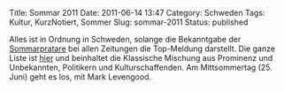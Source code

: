 Title: Sommar 2011
Date: 2011-06-14 13:47
Category: Schweden
Tags: Kultur, KurzNotiert, Sommer
Slug: sommar-2011
Status: published

Alles ist in Ordnung in Schweden, solange die Bekanntgabe der
[Sommarpratare](http://www.fiket.de/2008/06/23/wort-der-woche-sommarpratarna/)
bei allen Zeitungen die Top-Meldung darstellt. Die ganze Liste ist
[hier](http://sverigesradio.se/sida/artikel.aspx?programid=2071&artikel=4548050)
und beinhaltet die Klassische Mischung aus Prominenz und Unbekannten,
Politikern und Kulturschaffenden. Am Mittsommertag (25. Juni) geht es
los, mit Mark Levengood.

